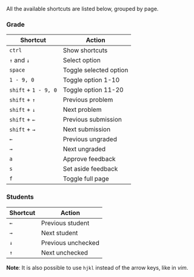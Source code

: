 All the available shortcuts are listed below, grouped by page.

### Grade

| Shortcut             | Action                 |
| -------------------- | ---------------------- |
| `ctrl`               | Show shortcuts         |
| `↑` and `↓`          | Select option          |
| `space`              | Toggle selected option |
| `1 - 9, 0`           | Toggle option 1-10     |
| `shift` + `1 - 9, 0` | Toggle option 11-20    |
| `shift` + `↑`        | Previous problem       |
| `shift` + `↓`        | Next problem           |
| `shift` + `←`        | Previous submission    |
| `shift` + `→`        | Next submission        |
| `←`                  | Previous ungraded      |
| `→`                  | Next ungraded          |
| `a`                  | Approve feedback       |
| `s`                  | Set aside feedback     |
| `f`                  | Toggle full page       |

### Students

| Shortcut | Action             |
|----------|--------------------|
| `←`      | Previous student   |
| `→`      | Next student       |
| `↓`      | Previous unchecked |
| `↑`      | Next unchecked     |

**Note**: It is also possible to use `hjkl` instead of the arrow keys, like in *vim*.
